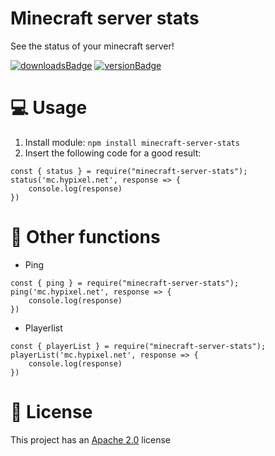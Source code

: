 # Minecraft server stats
See the status of your minecraft server!

[![downloadsBadge](https://img.shields.io/npm/dt/minecraft-server-stats?style=for-the-badge)](https://npmjs.com/minecraft-server-stats)
[![versionBadge](https://img.shields.io/npm/v/minecraft-server-stats?style=for-the-badge)](https://npmjs.com/minecraft-server-stats)

# 💻 Usage
1. Install module: `npm install minecraft-server-stats`
2. Insert the following code for a good result:
```
const { status } = require("minecraft-server-stats");
status('mc.hypixel.net', response => {
    console.log(response)
})
```

# 🔧 Other functions
- Ping
```
const { ping } = require("minecraft-server-stats");
ping('mc.hypixel.net', response => {
    console.log(response)
})
```

- Playerlist
```
const { playerList } = require("minecraft-server-stats");
playerList('mc.hypixel.net', response => {
    console.log(response)
})
```

# 📑 License
This project has an <a href="https://github.com/DotwoodMedia/minecraft-server-stats/blob/main/LICENSE">Apache 2.0</a> license